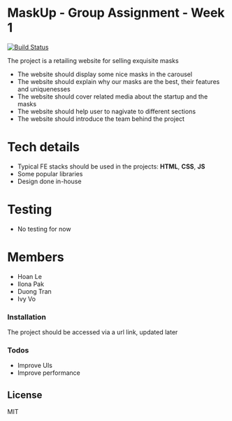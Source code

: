 # MaskUp - Group Assignment - Week 1

[![Build Status](https://travis-ci.org/joemccann/dillinger.svg?branch=master)](https://travis-ci.org/joemccann/dillinger)

The project is a retailing website for selling exquisite masks    
  - The website should display some nice masks in the carousel
  - The website should explain why our masks are the best, their features and uniquenesses
  - The website should cover related media about the startup and the masks
  - The website should help user to nagivate to different sections
  - The website should introduce the team behind the project
# Tech details
  - Typical FE stacks should be used in the projects: **HTML**, **CSS**, **JS**
  - Some popular libraries
  - Design done in-house
# Testing
  - No testing for now

# Members
- Hoan Le
- Ilona Pak
- Duong Tran
- Ivy Vo

### Installation

The project should be accessed via a url link, updated later

### Todos
 - Improve UIs
 - Improve performance

License
----

MIT
